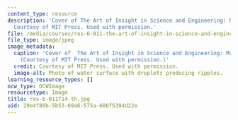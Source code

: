 ```yaml
---
content_type: resource
description: 'Cover of The Art of Insight in Science and Engineering: Mastering Complexity.
  Courtesy of MIT Press. Used with permission.'
file: /media/courses/res-6-011-the-art-of-insight-in-science-and-engineering-mastering-complexity-fall-2014/29e4f80b5b5369a6575a606f5394d22e_res-6-011f14-th.jpg
file_type: image/jpeg
image_metadata:
  caption: 'Cover of _The Art of Insight in Science and Engineering: Mastering Complexity_.
    (Courtesy of MIT Press. Used with permission.)'
  credit: Courtesy of MIT Press. Used with permission.
  image-alt: Photo of water surface with droplets producing ripples.
learning_resource_types: []
ocw_type: OCWImage
resourcetype: Image
title: res-6-011f14-th.jpg
uid: 29e4f80b-5b53-69a6-575a-606f5394d22e
---
```

